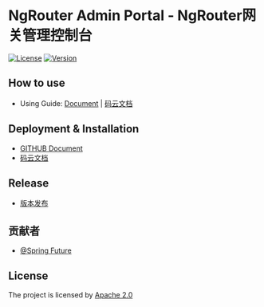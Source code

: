 # NgRouter Admin Portal - NgRouter网关管理控制台

[![License](https://img.shields.io/badge/License-Apache%202.0-blue.svg)](https://github.com/gogo-easy/ngrAdminPortal/blob/master/LICENSE) [![Version](https://img.shields.io/github/v/release/gogo-easy/ngrAdminPortal)](https://github.com/gogo-easy/ngrAdminPortal/releases)

## How to use

- Using Guide: [Document](https://github.com/gogo-easy/ngrAdminPortal/wiki/Using-Guide) | [码云文档](https://gitee.com/fijian/ngrAdminPortal/wikis/Using-Guide?sort_id=1840263)

## Deployment & Installation

- [GITHUB Document](https://github.com/gogo-easy/ngrAdminPortal/wiki/Quick-Start)
- [码云文档](https://gitee.com/fijian/ngrAdminPortal/wikis/Quick-Start?sort_id=1840262)

## Release

- [版本发布](https://github.com/gogo-easy/ngrAdminPortal/releases)

## 贡献者

- [@Spring Future](https://github.com/gogo-easy)

## License

The project is licensed by [Apache 2.0](https://github.com/gogo-easy/ngrAdminPortal/blob/master/LICENSE)











